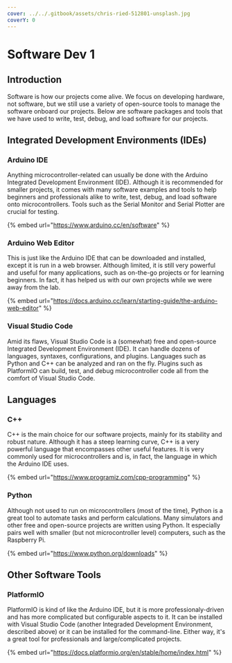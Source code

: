 ```yaml
---
cover: ../../.gitbook/assets/chris-ried-512801-unsplash.jpg
coverY: 0
---
```


# Software Dev 1

## Introduction

Software is how our projects come alive. We focus on developing hardware, not software, but we still use a variety of open-source tools to manage the software onboard our projects. Below are software packages and tools that we have used to write, test, debug, and load software for our projects.&#x20;



## Integrated Development Environments (IDEs)

### Arduino IDE

Anything microcontroller-related can usually be done with the Arduino Integrated Development Environment (IDE). Although it is recommended for smaller projects, it comes with many software examples and tools to help beginners and professionals alike to write, test, debug, and load software onto microcontrollers. Tools such as the Serial Monitor and Serial Plotter are crucial for testing.&#x20;

{% embed url="https://www.arduino.cc/en/software" %}

### Arduino Web Editor

This is just like the Arduino IDE that can be downloaded and installed, except it is run in a web browser. Although limited, it is still very powerful and useful for many applications, such as on-the-go projects or for learning beginners. In fact, it has helped us with our own projects while we were away from the lab.

{% embed url="https://docs.arduino.cc/learn/starting-guide/the-arduino-web-editor" %}

### Visual Studio Code

Amid its flaws, Visual Studio Code is a (somewhat) free and open-source Integrated Development Environment (IDE). It can handle dozens of languages, syntaxes, configurations, and plugins. Languages such as Python and C++ can be analyzed and ran on the fly. Plugins such as PlatformIO can build, test, and debug microcontroller code all from the comfort of Visual Studio Code.

## Languages

### C++

C++ is the main choice for our software projects, mainly for its stability and robust nature. Although it has a steep learning curve, C++ is a very powerful language that encompasses other useful features. It is very commonly used for microcontrollers and is, in fact, the language in which the Arduino IDE uses.

{% embed url="https://www.programiz.com/cpp-programming" %}

### Python

Although not used to run on microcontrollers (most of the time), Python is a great tool to automate tasks and perform calculations. Many simulators and other free and open-source projects are written using Python. It especially pairs well with smaller (but not microcontroller level) computers, such as the Raspberry Pi.&#x20;

{% embed url="https://www.python.org/downloads" %}

## Other Software Tools

### PlatformIO

PlatformIO is kind of like the Arduino IDE, but it is more professionaly-driven and has more complicated but configurable aspects to it. It can be installed with Visual Studio Code (another Integraded Development Environment, described above) or it can be installed for the command-line. Either way, it's a great tool for professionals and large/complicated projects.

{% embed url="https://docs.platformio.org/en/stable/home/index.html" %}
